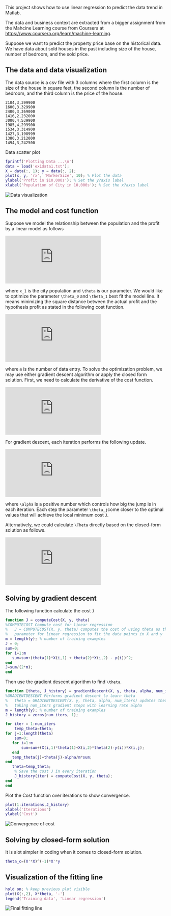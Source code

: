 This project shows how to use linear regression to predict the data trend in Matlab.

The data and business context are extracted from a bigger assignment from the Mahcine Learning course from Coursera at https://www.coursera.org/learn/machine-learning. 

Suppose we want to predict the property price base on the historical data. We have data about sold houses in the past including size of the house, number of bedroom, and the sold price.

## The data and data visualization 

The data source is a csv file with 3 columns where the first column is the size of the house in square feet, the second column is the number of bedroom, and the third column is the price of the house.

```
2104,3,399900
1600,3,329900
2400,3,369000
1416,2,232000
3000,4,539900
1985,4,299900
1534,3,314900
1427,3,198999
1380,3,212000
1494,3,242500
```
Data scatter plot

```matlab
fprintf('Plotting Data ...\n')
data = load('ex1data1.txt');
X = data(:, 1); y = data(:, 2);
plot(x, y, 'rx', 'MarkerSize', 10); % Plot the data
ylabel('Profit in $10,000s'); % Set the y?axis label
xlabel('Population of City in 10,000s'); % Set the x?axis label
```

![Data visualization](https://mtungle.github.io/images/LinearRegression1Variable/data.png)

## The model and cost function

Suppose we model the relationship between the population and the profit by a linear model as follows

![Hypothesis](https://latex.codecogs.com/gif.latex?h_%7B%5Ctheta%7D%28x%29%3D%5Ctheta%5ETx%3D%5Ctheta_0%20&plus;%20%5Ctheta_1x_1)

where `x_1` is the city population and `\theta` is our parameter. We would like to optimize the parameter `\theta_0` and `\theta_1` best fit the model line. It means minimizing the square distance between the actual profit and the hypothesis profit as stated in the following cost function.

![Cost function](https://latex.codecogs.com/gif.latex?J%28%5Ctheta%29%3D%5Cfrac%7B1%7D%7B2m%7D%5Csum_%7B1%7D%5E%7Bm%7D%28h_%5Ctheta%28x%5E%7B%28i%29%7D%29-y%5E%7B%28i%29%7D%29%5E2)

where `m` is the number of data entry. To solve the optimization problem, we may use either gradient descent algorithm or apply the closed form solution. First, we need to calculate the derivative of the cost function.

![Derivative cost function](https://latex.codecogs.com/gif.latex?%5Cfrac%7B%5Cpartial%20J%7D%7B%5Cpartial%20%5Ctheta_j%7D%3D%5Cfrac%7B1%7D%7Bm%7D%5Csum_%7Bi%3D1%7D%5Em%28%5Ctheta_0x_0%5E%7B%28i%29%7D%20&plus;%20%5Ctheta_1x_1%5E%7B%28i%29%7D%20-%20y%5E%7B%28i%29%7D%29x_j%5E%7B%28i%29%7D)

For gradient descent, each iteration performs the following update.

![Gradient descent](https://latex.codecogs.com/gif.latex?%5Ctheta_j%3D%5Ctheta_j%20-%20%5Calpha%5Cfrac%7B1%7D%7Bm%7D%5Csum_%7Bi%3D1%7D%5Em%28%5Ctheta_0x_0%5E%7B%28i%29%7D%20&plus;%20%5Ctheta_1x_1%5E%7B%28i%29%7D%20-%20y%5E%7B%28i%29%7D%29x_j%5E%7B%28i%29%7D)

where `\alpha` is a positive number which controls how big the jump is in each iteration. Each step the parameter `\theta_j`come closer to the optimal values that will achieve the local minimum cost `J`.

Alternatively, we could calculate `\Theta` directly based on the closed-form solution as follows.

![Closed-form solution](https://latex.codecogs.com/gif.latex?%5CTheta%3D%28X%5ETX%29%5E%7B-1%7DX%5ETy)

## Solving by gradient descent
The following function calculate the cost `J`

```matlab
function J = computeCost(X, y, theta)
%COMPUTECOST Compute cost for linear regression
%   J = COMPUTECOST(X, y, theta) computes the cost of using theta as the
%   parameter for linear regression to fit the data points in X and y
m = length(y); % number of training examples
J = 0;
sum=0;
for i=1:m
   sum=sum+(theta(1)*X(i,1) + theta(2)*X(i,2) - y(i))^2; 
end
J=sum/(2*m);
end
```

Then use the gradient descent algorithm to find `\theta`.

```matlab
function [theta, J_history] = gradientDescent(X, y, theta, alpha, num_iters)
%GRADIENTDESCENT Performs gradient descent to learn theta
%   theta = GRADIENTDESCENT(X, y, theta, alpha, num_iters) updates theta by 
%   taking num_iters gradient steps with learning rate alpha
m = length(y); % number of training examples
J_history = zeros(num_iters, 1);

for iter = 1:num_iters
    temp_theta=theta;
for j=1:length(theta)
    sum=0;
   for i=1:m
       sum=sum+(X(i,1)*theta(1)+X(i,2)*theta(2)-y(i))*X(i,j);
   end
   temp_theta(j)=theta(j)-alpha/m*sum;
end
   theta=temp_theta;
    % Save the cost J in every iteration    
    J_history(iter) = computeCost(X, y, theta);
end
end
```
Plot the Cost function over iterations to show convergence.
```matlab
plot(1:iterations,J_history)
xlabel('Iterations')
ylabel('Cost')
```

![Convergence of cost](https://mtungle.github.io/images/LinearRegression1Variable/Convergence.png)

## Solving by closed-form solution

It is alot simpler in coding when it comes to closed-form solution.
```matlab
theta_c=(X'*X)^(-1)*X'*y
```

## Visualization of the fitting line
```matlab
hold on; % keep previous plot visible
plot(X(:,2), X*theta, '-')
legend('Training data', 'Linear regression')
```

![Final fitting line](https://mtungle.github.io/images/LinearRegression1Variable/FinalFittingLine.png)


